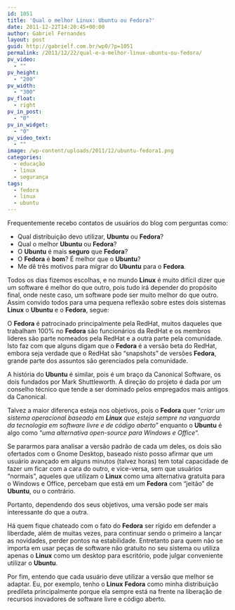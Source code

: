 ```yaml
---
id: 1051
title: 'Qual o melhor Linux: Ubuntu ou Fedora?'
date: 2011-12-22T14:20:45+00:00
author: Gabriel Fernandes
layout: post
guid: http://gabrielf.com.br/wp0/?p=1051
permalink: /2011/12/22/qual-e-a-melhor-linux-ubuntu-ou-fedora/
pv_video:
  - ""
pv_height:
  - "200"
pv_width:
  - "300"
pv_float:
  - right
pv_in_post:
  - "0"
pv_in_widget:
  - "0"
pv_video_text:
  - ""
image: /wp-content/uploads/2011/12/ubuntu-fedora1.png
categories:
  - educação
  - linux
  - segurança
tags:
  - fedora
  - linux
  - ubuntu
---
```

Frequentemente recebo contatos de usuários do blog com perguntas como:

  * Qual distribuição devo utilizar, **Ubuntu** ou **Fedora**?
  * Qual o melhor **Ubuntu** ou **Fedora**?
  * O **Ubuntu** é mais **seguro** que **Fedora**?
  * O **Fedora** é **bom**? É melhor que o **Ubuntu**?
  * Me dê três motivos para migrar do **Ubuntu** para o **Fedora**.

Todos os dias fizemos escolhas, e no mundo **Linux** é muito difícil dizer que um software é melhor do que outro, pois tudo irá depender do propósito final, onde neste caso, um software pode ser muito melhor do que outro. Assim convido todos para uma pequena reflexão sobre estes dois sistemas **Linux** o **Ubuntu** e o **Fedora**, segue:
  
<!--more [CONTINUAR LENDO]-->

O **Fedora** é patrocinado principalmente pela RedHat, muitos daqueles que trabalham 100% no **Fedora** são funcionários da RedHat e os membros lideres são parte nomeados pela RedHat e a outra parte pela comunidade. Isto faz com que alguns digam que o **Fedora** é a versão beta do RedHat, embora seja verdade que o RedHat são &#8220;snapshots&#8221; de versões **Fedora**, grande parte dos assuntos são gerenciados pela comunidade.

A história do **Ubuntu** é similar, pois é um braço da Canonical Software, os dois fundados por Mark Shuttleworth. A direção do projeto é dada por um conselho técnico que tende a ser dominado pelos empregados mais antigos da Canonical.

Talvez a maior diferença esteja nos objetivos, pois o **Fedora** quer &#8220;_criar um sistema operacional baseado em **Linux** que esteja sempre na vanguarda da tecnologia em software livre e de código aberto_&#8221; enquanto o **Ubuntu** é algo como &#8220;_uma alternativa open-source para Windows e Office_&#8220;.

Se pararmos para analisar a versão padrão de cada um deles, os dois são ofertados com o Gnome Desktop, baseado nisto posso afirmar que um usuário avançado em alguns minutos (talvez horas) tem total capacidade de fazer um ficar com a cara do outro, e vice-versa, sem que usuários &#8220;normais&#8221;, aqueles que utilizam o **Linux** como uma alternativa gratuita para o Windows e Office, percebam que está em um **Fedora** com &#8220;jeitão&#8221; de **Ubuntu**, ou o contrário.

Portanto, dependendo dos seus objetivos, uma versão pode ser mais interessante do que a outra.

Há quem fique chateado com o fato do **Fedora** ser rígido em defender a liberdade, além de muitas vezes, para continuar sendo o primeiro a lançar as novidades, perder pontos na estabilidade. Entretanto para quem não se importa em usar peças de software não gratuito no seu sistema ou utiliza apenas o **Linux** como um desktop para escritório, pode julgar conveniente utilizar o **Ubuntu**.

Por fim, entendo que cada usuário deve utilizar a versão que melhor se adaptar. Eu, por exemplo, tenho o **Linux** **Fedora** como minha distribuição predileta principalmente porque ela sempre está na frente na liberação de recursos inovadores de software livre e código aberto.
